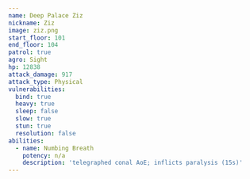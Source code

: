 ```yaml
---
name: Deep Palace Ziz
nickname: Ziz
image: ziz.png
start_floor: 101
end_floor: 104
patrol: true
agro: Sight
hp: 12838
attack_damage: 917
attack_type: Physical
vulnerabilities:
  bind: true
  heavy: true
  sleep: false
  slow: true
  stun: true
  resolution: false
abilities:
  - name: Numbing Breath
    potency: n/a
    description: 'telegraphed conal AoE; inflicts paralysis (15s)'
---
```

